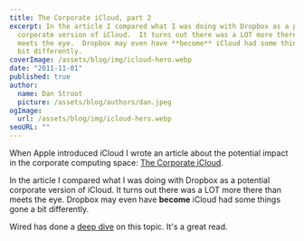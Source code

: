 ```yaml
---
title: The Corporate iCloud, part 2
excerpt: In the article I compared what I was doing with Dropbox as a potential
  corporate version of iCloud.  It turns out there was a LOT more there than
  meets the eye.  Dropbox may even have **become** iCloud had some things gone a
  bit differently.
coverImage: /assets/blog/img/icloud-hero.webp
date: "2011-11-01"
published: true
author:
  name: Dan Stroot
  picture: /assets/blog/authors/dan.jpeg
ogImage:
  url: /assets/blog/img/icloud-hero.webp
seoURL: ""
---
```


When Apple introduced iCloud I wrote an article about the potential impact in the corporate computing space: [The Corporate iCloud](http://danstroot.com/2011/06/10/corporate-icloud/).

In the article I compared what I was doing with Dropbox as a potential corporate version of iCloud.  It turns out there was a LOT more there than meets the eye.  Dropbox may even have **become** iCloud had some things gone a bit differently.

Wired has done a [deep dive](http://www.wired.com/epicenter/2011/12/backdrop-dropbox) on this topic.  It's a great read.
